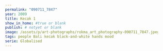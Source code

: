 ```yaml
---
permalink: "090711_7847"
year: 2009
title: Kecak 1
show_in_home: #true or blank
publish: # notyet or blank
image: /assets/p/art-photographs/rokma_art_photography-090711_7847.jpeg
tags: people Bali kecak black-and-white hands mood
serie: Globalised 
---
```

